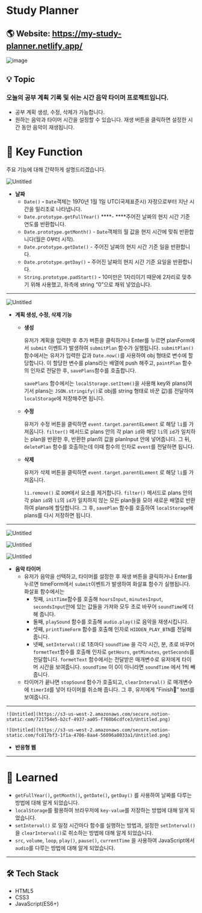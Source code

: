 # Study Planner

## 🌎 Website: https://my-study-planner.netlify.app/

![image](https://user-images.githubusercontent.com/91646438/172052043-ad896f98-eb37-4792-ae5f-1f71a3d7a717.png)

## 💡 Topic

### **오늘의 공부 계획 기록 및 쉬는 시간 음악 타이머 프로젝트**입니다.
- 공부 계획 생성, 수정, 삭제가 가능합니다.
- 원하는 음악과 타이머 시간을 설정할 수 있습니다. 재생 버튼을 클릭하면 설정한 시간 동안 음악이 재생됩니다.

# 📌 Key Function

주요 기능에 대해 간략하게 설명드리겠습니다.

![Untitled](https://s3-us-west-2.amazonaws.com/secure.notion-static.com/db4a1f7d-a5bf-465b-b38a-5d4f34ae5890/Untitled.png)

- **날짜**
    - `Date()` **-** `Date`객체는 1970년 1월 1일 UTC(국제표준시) 자정으로부터 지난 시간을 밀리초로 나타냅니다.
    - `Date.prototype.getFullYear()` ****- ****주어진 날짜의 현지 시간 기준 연도를 반환합니다.
    - `Date.prototype.getMonth()` - `Date`객체의 월 값을 현지 시간에 맞춰 반환합니다(월은 0부터 시작).
    - `Date.prototype.getDate()` - 주어진 날짜의 현지 시간 기준 일을 반환합니다.
    - `Date.prototype.getDay()` **-** 주어진 날짜의 현지 시간 기준 요일을 반환합니다.
    - `String.prototype.padStart()` **-** 10미만은 1자리이기 때문에 2자리로 맞추기 위해 사용했고, 좌측에 string “0”으로 채워 넣었습니다.
    
---
    

![Untitled](https://s3-us-west-2.amazonaws.com/secure.notion-static.com/a2af98a6-a6b5-4f57-8f14-c1f12123f8f4/Untitled.png)

- **계획 생성, 수정, 삭제 기능**
    - **생성**
        
        유저가 계획을 입력한 후 추가 버튼을 클릭하거나 Enter를 누르면 planForm에서 `submit` 이벤트가 발생하여 `submitPlan` 함수가 실행됩니다. `submitPlan()` 함수에서는 유저가 입력한 값과 `Date.now()`를 사용하여 obj 형태로 변수에 할당합니다. 이 할당한 변수를 plans라는 배열에 push 해주고, `paintPlan` 함수의 인자로 전달한 후, `savePlans`함수를 호출합니다. 
        
        `savePlans` 함수에서는 `localStorage.setItem()`을 사용해 key와 plans(여기서 plans는 `JSON.stringify()`로 obj를 string 형태로 바꾼 값)를 전달하여 `localStorage`에 저장해주면 됩니다.
        
    - **수정**
        
        유저가 수정 버튼을 클릭하면 `event.target.parentELement` 로 해당 `li`를 가져옵니다. `filter()` 메서드로 plans 안의 각 plan `id`와 해당 `li`의 `id`가 일치하는 plan을 반환한 후, 반환한 plan의 값을 planInput 안에 넣어줍니다. 그 뒤, `deletePlan` 함수를 호출하는데 이때 함수의 인자로 `event`를 전달하면 됩니다.
        
    - **삭제**
        
        유저가 삭제 버튼을 클릭하면 `event.target.parentELement` 로 해당 `li`를 가져옵니다. 
        
        `li.remove()` 로 `DOM`에서 요소를 제거합니다. `filter()` 메서드로 plans 안의 각 plan `id`와 `li`의 `id`가 일치하지 않는 모든 plan들을 모아 새로운 배열로 반환하여 plans에 할당합니다. 그 후, `savePlan` 함수를 호출하여 `localStorage`에 plans를 다시 저장하면 됩니다.
        
---
        

![Untitled](https://s3-us-west-2.amazonaws.com/secure.notion-static.com/379808fe-e925-406b-b1f2-a075309338dd/Untitled.png)

![Untitled](https://s3-us-west-2.amazonaws.com/secure.notion-static.com/02b7a291-62d3-41e3-b3a5-a400bd857a43/Untitled.png)

![Untitled](https://s3-us-west-2.amazonaws.com/secure.notion-static.com/1820d43d-0c16-4140-bd6a-8717602888c7/Untitled.png)

- **음악 타이머**
    - 유저가 음악을 선택하고, 타이머를 설정한 후 재생 버튼을 클릭하거나 Enter를 누르면 timeForm에서 `submit`이벤트가 발생하여 화살표 함수가 실행됩니다. 화살표 함수에서는
        - 첫째, `initTime`함수를 호출해 `hoursInput`, `minutesInput`, `secondsInput`안에 있는 값들을 가져와 모두 초로 바꾸어 `soundTime`에 더해 줍니다.
        - 둘째, `playSound` 함수를 호출해 `audio.play()`로 음악을 재생시킵니다.
        - 셋째, `printTimeForm` 함수를 호출해 인자로 `HIDDEN_PLAY_BTN`를 전달해 줍니다.
        - 넷째,  `setInterval()`로 1초마다 `soundTime` 을 각각 시간, 분, 초로 바꾸어 `formetText`함수를 호출해 인자로 `getHours`, `getMinutes`, `getSeconds`를 전달합니다. `formetText` 함수에서는 전달받은 매개변수로 유저에게 타이머 시간을 보여줍니다. `soundTime` 이 0이 아니라면 `soundTime` 에서 1씩 빼줍니다.
    - 타이머가 끝나면 `stopSound` 함수가 호출되고, `clearInterval()` 로 매개변수에 `timerId`를 넣어 타이머를 취소해 줍니다. 그 후, 유저에게 “Finish🎉” text를 보여줍니다.
    
---
    
    ![Untitled](https://s3-us-west-2.amazonaws.com/secure.notion-static.com/721754e5-b2cf-4937-aa05-f760b6cdfce3/Untitled.png)
    
    ![Untitled](https://s3-us-west-2.amazonaws.com/secure.notion-static.com/fc817bf3-1f1a-4706-8aa4-56096a8033a1/Untitled.png)
    
- **반응형 웹**

---

# 🧐 Learned

- `getFullYear()`**,** `getMonth()`**,** `getDate()`**,** `getDay()` 를 사용하여  날짜를 다루는 방법에 대해 알게 되었습니다.
- `localStorage`를 활용하여 브라우저에 `key-value`를 저장하는 방법에 대해 알게 되었습니다.
- `setInterval()` 로 일정 시간마다 함수를 실행하는 방법과,  설정한 `setInterval()`을 `clearInterval()`로 취소하는 방법에 대해 알게 되었습니다.
- `src`, `volume`, `loop`, `play()`, `pause()`, `currentTime` 을 사용하여 JavaScript에서 `audio`를 다루는 방법에 대해 알게 되었습니다.

---

## 🛠 Tech Stack
- HTML5
- CSS3
- JavaScript(ES6+)
